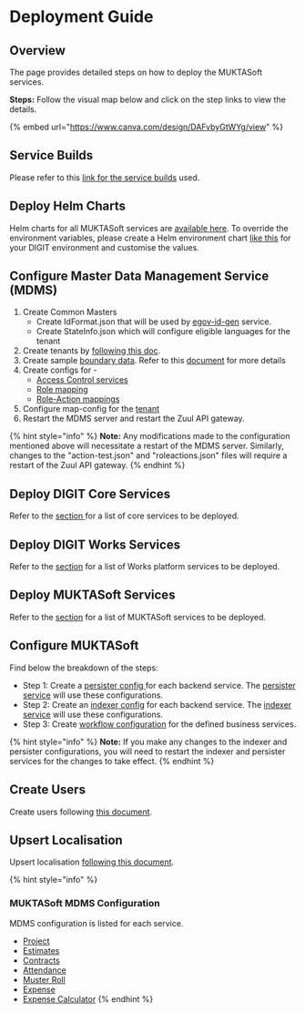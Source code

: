 # Deployment Guide

## Overview

The page provides detailed steps on how to deploy the MUKTASoft services.

**Steps:** Follow the visual map below and click on the step links to view the details.

{% embed url="https://www.canva.com/design/DAFvbyGtWYg/view" %}

## Service Builds

Please refer to this [link for the service builds](release-notes/service-build-updates.md) used.

## Deploy Helm Charts

Helm charts for all MUKTASoft services are [available here](https://github.com/egovernments/DIGIT-DevOps/tree/digit-works/deploy-as-code/helm/charts/digit-works). To override the environment variables, please create a Helm environment chart [like this](https://github.com/egovernments/DIGIT-DevOps/blob/digit-works/deploy-as-code/helm/environments/mukta-uat.yaml) for your DIGIT environment and customise the values.&#x20;

## Configure Master Data Management Service (MDMS)&#x20;

1. Create Common Masters
   * Create IdFormat.json that will be used by [egov-id-gen](https://core.digit.org/platform/core-services/id-generation-service) service.
   * Create StateInfo.json which will configure eligible languages for the tenant
2. Create tenants by [following this doc](https://urban.digit.org/platform/configure-digit/setting-up-master-data/configuring-tenants).
3. Create sample [boundary data](https://github.com/egovernments/works-mdms-data/tree/UAT/data/statea/cityone/egov-location). Refer to this [document](https://core.digit.org/guides/data-setup-guide/location-module) for more details&#x20;
4. Create configs for -
   * [Access Control services](https://core.digit.org/platform/core-services/access-control-services)
   * [Role mapping](https://github.com/egovernments/works-mdms-data/blob/UAT/data/statea/ACCESSCONTROL-ROLES/roles.json)
   * [Role-Action mappings](https://github.com/egovernments/works-mdms-data/blob/UAT/data/statea/ACCESSCONTROL-ROLEACTIONS/roleactions.json)
5. Configure map-config for the [tenant](https://github.com/egovernments/health-campaign-mdms/tree/v1.0.0/data/default/map-config)
6. Restart the MDMS server and restart the Zuul API gateway.&#x20;

{% hint style="info" %}
**Note:** Any modifications made to the configuration mentioned above will necessitate a restart of the MDMS server. Similarly, changes to the "action-test.json" and "roleactions.json" files will require a restart of the Zuul API gateway.
{% endhint %}

## Deploy DIGIT Core Services

Refer to the [section](release-notes/service-build-updates.md)[ ](deployment-guide.md#service-builds)for a list of core services to be deployed.

## Deploy DIGIT Works Services

Refer to the [section](../../../specifications/release-notes/service-build-updates.md) for a list of Works platform services to be deployed.

## Deploy MUKTASoft Services

Refer to the [section](release-notes/service-build-updates.md) for a list of MUKTASoft services to be deployed.

## Configure MUKTASoft

Find below the breakdown of the steps:&#x20;

* Step 1: Create a [persister config ](https://github.com/egovernments/works-configs/tree/QA/egov-persister)for each backend service. The [persister service](https://core.digit.org/platform/core-services/persister-service) will use these configurations.&#x20;
* Step 2: Create an [indexer config](https://github.com/egovernments/works-configs/tree/QA/egov-indexer) for each backend service. The [indexer service](https://core.digit.org/platform/core-services/indexer-service) will use these configurations.
* Step 3: Create [workflow configuration](https://github.com/egovernments/works-configs/tree/QA/workflow-configs) for the defined business services.&#x20;

{% hint style="info" %}
**Note:** If you make any changes to the indexer and persister configurations, you will need to restart the indexer and persister services for the changes to take effect.
{% endhint %}

## Create Users&#x20;

Create users following [this document](https://core.digit.org/guides/data-setup-guide/user-module).

## Upsert Localisation

Upsert localisation [following this document](https://core.digit.org/guides/data-setup-guide/localisation-module).

{% hint style="info" %}
### MUKTASoft MDMS Configuration

MDMS configuration is listed for each service.

* [Project](../../../platform/architecture/low-level-design/services/project.md)
* [Estimates](../../../platform/architecture/low-level-design/services/detailed-estimates.md)
* [Contracts](../../../setup/configure-works/service-configuration/contract.md#mdms-configuration)
* [Attendance](../../../setup/configure-works/service-configuration/attendance.md#configuration)
* [Muster Roll](../../../setup/configure-works/service-configuration/muster-roll.md#configuration)
* [Expense](../../../setup/configure-works/service-configuration/expense.md#configuration)
* [Expense Calculator](muktasoft-services/expense-calculator.md)
{% endhint %}

